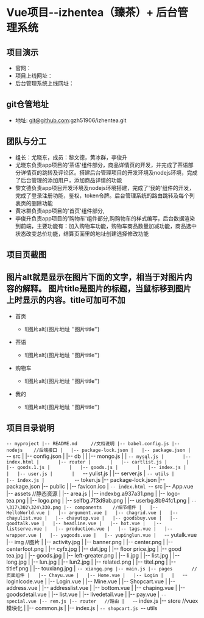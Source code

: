 # Vue项目--izhentea（臻茶）+ 后台管理系统

## 项目演示
 *   官网：
 *   项目上线网址：
 *   后台管理系统上线网址：  

## git仓管地址
 *   地址: git@github.com:gzh51906/izhentea.git

## 团队与分工
 * 组长：尤晓东，成员：黎文德，黄冰群，李俊升
 * 尤晓东负责app项目的'茶语'组件部分，商品详情页的开发，并完成了茶语部分详情页的跳转及评论区。搭建后台管理项目的开发环境及nodejs环境，完成了后台管理的添加用户，添加商品详情的功能
 * 黎文德负责app项目开发环境及nodejs环境搭建，完成了'我的'组件的开发，完成了登录注册功能，鉴权，token令牌。后台管理系统的路由跳转及每个列表页的删除功能
 * 黄冰群负责app项目的'首页'组件部分,
 * 李俊升负责app项目的'购物车'组件部分,购购物车的样式编写，后台数据渲染到前端，主要功能有：加入购物车功能，购物车商品数量加减功能，商品选中状态改变总价功能，结算页面里的地址创建选择修改功能

 ## 项目页截图


 图片alt就是显示在图片下面的文字，相当于对图片内容的解释。
图片title是图片的标题，当鼠标移到图片上时显示的内容。title可加可不加
-------
 * 首页
   + ![图片alt](图片地址 ''图片title'')

* 茶语
   + ![图片alt](图片地址 ''图片title'') 

* 购物车
   + ![图片alt](图片地址 ''图片title'') 

* 我的
   + ![图片alt](图片地址 ''图片title'') 


## 项目目录说明

`-- myproject
    |-- README.md     //文档说明
    |-- babel.config.js
    |-- nodejs    //后端接口
    |   |-- package-lock.json
    |   |-- package.json
    |   `-- src
    |       |-- config.json
    |       |-- db
    |       |   |-- mongo.js
    |       |   `-- mysql.js
    |       |-- index.html
    |       |-- router
    |       |   |-- cartlist.js
    |       |   |-- goods.1.js
    |       |   |-- goods.js
    |       |   |-- index.js
    |       |   |-- user.js
    |       |   `-- yulist.js
    |       |-- server.js
    |       `-- utils
    |           |-- index.js
    |           `-- token.js
    |-- package-lock.json
    |-- package.json
    |-- public
    |   |-- favicon.ico
    |   `-- index.html
    `-- src
        |-- App.vue
        |-- assets   //静态资源
        |   |-- area.js
        |   |-- indexbg.a937a31.png
        |   |-- logo-tea.png
        |   |-- logo.png
        |   |-- selfbg.7f3d9ab.png
        |   |-- userbg.8b94fc1.png
        |   `-- \317\302\324\330.png
        |-- components    //细节组件
        |   |-- HelloWorld.vue
        |   |-- argument.vue
        |   |-- chagrid.vue
        |   |-- chayulist.vue
        |   |-- chayutop.vue
        |   |-- goodsbuy.vue
        |   |-- goodtalk.vue
        |   |-- headline.vue
        |   |-- hot.vue
        |   |-- listserve.vue
        |   |-- production.vue
        |   |-- tags.vue
        |   |-- wrapper.vue
        |   |-- yugoods.vue
        |   |-- yupinglun.vue
        |   `-- yutalk.vue
        |-- img      //图片
        |   |-- activity.jpg
        |   |-- banner.png
        |   |-- center.png
        |   |-- centerfoot.png
        |   |-- cyfx.jpg
        |   |-- dat.jpg
        |   |-- floor price.jpg
        |   |-- good tea.jpg
        |   |-- goods.jpg
        |   |-- left-greater.png
        |   |-- li.jpg
        |   |-- list.jpg
        |   |-- long.jpg
        |   |-- lun.jpg
        |   |-- lun2.jpg
        |   |-- related.png
        |   |-- titel.png
        |   |-- titlef.png
        |   |-- touxiang.jpg
        |   `-- xiangq.png
        |-- main.js
        |-- pages       //页面组件
        |   |-- Chayu.vue
        |   |-- Home.vue
        |   |-- Login
        |   |   `-- loginIcode.vue
        |   |-- Login.vue
        |   |-- Mine.vue
        |   |-- Shopcart.vue
        |   |-- address.vue
        |   |-- addresslist.vue
        |   |-- bottom.vue
        |   |-- chaping.vue
        |   |-- goodsdetail.vue
        |   |-- list.vue
        |   |-- livedetail.vue
        |   |-- pay.vue
        |   `-- special.vue
        |-- rem.js
        |-- router   //路由
        |   `-- index.js
        |-- store   //vuex模块化
        |   |-- common.js
        |   |-- index.js
        |   `-- shopcart.js
        `-- utils

